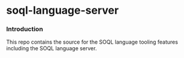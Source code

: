 # soql-language-server

### Introduction

This repo contains the source for the SOQL language tooling features including the SOQL language server.

